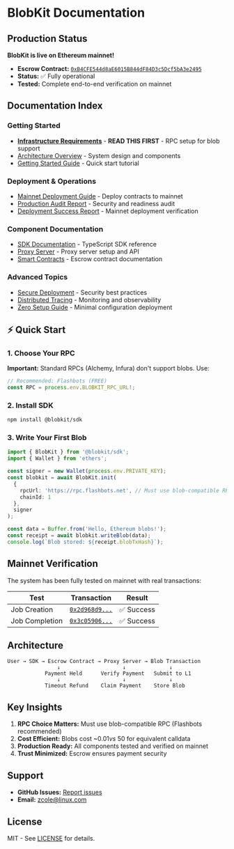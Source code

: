# BlobKit Documentation

## Production Status

**BlobKit is live on Ethereum mainnet!**

- **Escrow Contract:** [`0xB4CFE544d8aE6015B844dF84D3c5Dcf5bA3e2495`](https://etherscan.io/address/0xB4CFE544d8aE6015B844dF84D3c5Dcf5bA3e2495)
- **Status:** ✅ Fully operational
- **Tested:** Complete end-to-end verification on mainnet

## Documentation Index

### Getting Started

- [**Infrastructure Requirements**](infrastructure.md) - **READ THIS FIRST** - RPC setup for blob support
- [Architecture Overview](architecture.md) - System design and components
- [Getting Started Guide](getting-started.md) - Quick start tutorial

### Deployment & Operations

- [Mainnet Deployment Guide](../MAINNET_DEPLOYMENT_GUIDE.md) - Deploy contracts to mainnet
- [Production Audit Report](../PRODUCTION_AUDIT_REPORT.md) - Security and readiness audit
- [Deployment Success Report](../MAINNET_DEPLOYMENT_SUCCESS.md) - Mainnet deployment verification

### Component Documentation

- [SDK Documentation](sdk/README.md) - TypeScript SDK reference
- [Proxy Server](proxy/README.md) - Proxy server setup and API
- [Smart Contracts](contracts/README.md) - Escrow contract documentation

### Advanced Topics

- [Secure Deployment](secure-deployment.md) - Security best practices
- [Distributed Tracing](distributed-tracing.md) - Monitoring and observability
- [Zero Setup Guide](zero-setup.md) - Minimal configuration deployment

## ⚡ Quick Start

### 1. Choose Your RPC

**Important:** Standard RPCs (Alchemy, Infura) don't support blobs. Use:

```typescript
// Recommended: Flashbots (FREE)
const RPC = process.env.BLOBKIT_RPC_URL!;
```

### 2. Install SDK

```bash
npm install @blobkit/sdk
```

### 3. Write Your First Blob

```typescript
import { BlobKit } from '@blobkit/sdk';
import { Wallet } from 'ethers';

const signer = new Wallet(process.env.PRIVATE_KEY);
const blobkit = await BlobKit.init(
  {
    rpcUrl: 'https://rpc.flashbots.net', // Must use blob-compatible RPC
    chainId: 1
  },
  signer
);

const data = Buffer.from('Hello, Ethereum blobs!');
const receipt = await blobkit.writeBlob(data);
console.log(`Blob stored: ${receipt.blobTxHash}`);
```

## Mainnet Verification

The system has been fully tested on mainnet with real transactions:

| Test           | Transaction                                                                                                  | Result     |
| -------------- | ------------------------------------------------------------------------------------------------------------ | ---------- |
| Job Creation   | [`0x2d968d9...`](https://etherscan.io/tx/0x2d968d9cd4869b53a78c77ce2daad71e1935753ad7bbcfdcac472d93bf5dbade) | ✅ Success |
| Job Completion | [`0x3c05906...`](https://etherscan.io/tx/0x3c05906995b76d5625b84f7020f225b67084ae844a2ba4b06a9ca68af1514213) | ✅ Success |

## Architecture

```
User → SDK → Escrow Contract → Proxy Server → Blob Transaction
                ↓                    ↓              ↓
            Payment Held      Verify Payment   Submit to L1
                ↓                    ↓              ↓
            Timeout Refund    Claim Payment    Store Blob
```

## Key Insights

1. **RPC Choice Matters:** Must use blob-compatible RPC (Flashbots recommended)
2. **Cost Efficient:** Blobs cost ~$0.01 vs ~$50 for equivalent calldata
3. **Production Ready:** All components tested and verified on mainnet
4. **Trust Minimized:** Escrow ensures payment security

## Support

- **GitHub Issues:** [Report issues](https://github.com/blobkit/blobkit/issues)
- **Email:** zcole@linux.com

## License

MIT - See [LICENSE](../LICENSE) for details.
